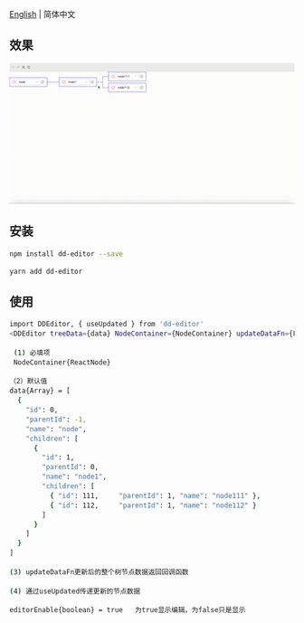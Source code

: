 <!--
 * @Author: Aiden
 * @Date: 2020-09-14 09:48:16
 * @LastEditTime: 2021-04-18 22:24:47
 * @LastEditors: Aiden
 * @Description: 
-->
[English](use.en-US.md) | 简体中文

## 效果

![avatar](/public/images/treeNode.gif)

## 安装

```bash
npm install dd-editor --save
```

```bash
yarn add dd-editor
```


## 使用
  
```bash
import DDEditor, { useUpdated } from 'dd-editor'
<DDEditor treeData={data} NodeContainer={NodeContainer} updateDataFn={Fn}></DDEditor>

 (1) 必填项
 NodeContainer{ReactNode}

（2）默认值
data{Array} = [
  {
    "id": 0,
    "parentId": -1,
    "name": "node",
    "children": [
      {
        "id": 1,
        "parentId": 0,
        "name": "node1",
        "children": [
          { "id": 111,     "parentId": 1, "name": "node111" },
          { "id": 112,     "parentId": 1, "name": "node112" }
        ]
      }
    ]
  }
]

(3) updateDataFn更新后的整个树节点数据返回回调函数

(4) 通过useUpdated传递更新的节点数据

editorEnable{boolean} = true   为true显示编辑，为false只是显示

```